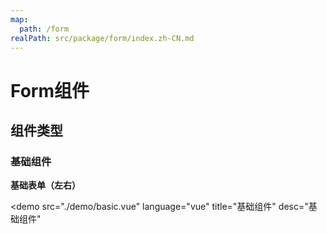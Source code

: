 ```yaml
---
map:
  path: /form
realPath: src/package/form/index.zh-CN.md
---
```


# Form组件

## 组件类型

### 基础组件

**基础表单（左右）**

<demo src="./demo/basic.vue"
  language="vue"
  title="基础组件"
  desc="基础组件"
  >
</demo>

